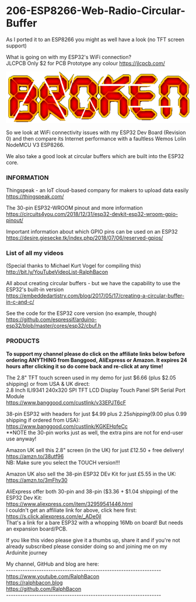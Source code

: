 # 206-ESP8266-Web-Radio-Circular-Buffer
As I ported it to an ESP8266 you might as well have a look (no TFT screen support)  

What is going on with my ESP32's WiFi connection?  
JLCPCB Only $2 for PCB Prototype any colour https://jlcpcb.com/  

<img src="/images/BROKEN.gif">

So we look at WiFi connectivity issues with my ESP32 Dev Board (Revision 0) and then compare its Internet performance with a faultless Wemos Lolin NodeMCU V3 ESP8266.  

We also take a good look at circular buffers which are built into the ESP32 core.  


### INFORMATION  

Thingspeak - an IoT cloud-based company for makers to upload data easily  
https://thingspeak.com/  

The 30-pin ESP32-WROOM pinout and more information  
https://circuits4you.com/2018/12/31/esp32-devkit-esp32-wroom-gpio-pinout/  

Important information about which GPIO pins can be used on an ESP32  
https://desire.giesecke.tk/index.php/2018/07/06/reserved-gpios/  

### List of all my videos  
(Special thanks to Michael Kurt Vogel for compiling this)  
http://bit.ly/YouTubeVideoList-RalphBacon

All about creating circular buffers - but we have the capability to use the ESP32's built-in version  
https://embeddedartistry.com/blog/2017/05/17/creating-a-circular-buffer-in-c-and-c/  

See the code for the ESP32 core version (no example, though)  
https://github.com/espressif/arduino-esp32/blob/master/cores/esp32/cbuf.h


### PRODUCTS

**To support my channel please do click on the affiliate links below before ordering ANYTHING from Banggood, AliExpress or Amazon. It expires 24 hours after clicking it so do come back and re-click at any time!**

The 2.8" TFT touch screen used in my demo for just $6.66 (plus $2.05 shipping) or from USA & UK direct:  
2.8 Inch ILI9341 240x320 SPI TFT LCD Display Touch Panel SPI Serial Port Module  
https://www.banggood.com/custlink/v33EPJT6cF

38-pin ESP32 with headers for just $4.99 plus $2.25 shipping ($9.00 plus 0.99 shipping if ordered from USA):  
https://www.banggood.com/custlink/KGKEHpfeCc  
**NOTE the 30-pin works just as well, the extra pins are not for end-user use anyway!  

Amazon UK sell this 2.8" screen (in the UK) for just £12.50 + free delivery!  
https://amzn.to/38utf96  
NB: Make sure you select the TOUCH version!!!  

Amazon UK also sell the 38-pin ESP32 DEv Kit for just £5.55 in the UK:  
https://amzn.to/3mFhy30  

AliExpress offer both 30-pin and 38-pin ($3.36 + $1.04 shipping) of the ESP32 Dev Kit:  
https://www.aliexpress.com/item/32959541446.html  
I couldn't get an affiliate link for above, click here first: https://s.click.aliexpress.com/e/_ADe0jl  
That's a link for a bare ESP32 with a whopping 16Mb on board! But needs an expansion board/PCB.  

If you like this video please give it a thumbs up, share it and if you're not already subscribed please consider doing so and joining me on my Arduinite journey

My channel, GitHub and blog are here:  
\------------------------------------------------------------------  
https://www.youtube.com/RalphBacon  
https://ralphbacon.blog  
https://github.com/RalphBacon  
\------------------------------------------------------------------
